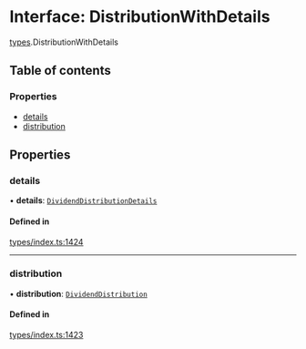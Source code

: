 # Interface: DistributionWithDetails

[types](../wiki/types).DistributionWithDetails

## Table of contents

### Properties

- [details](../wiki/types.DistributionWithDetails#details)
- [distribution](../wiki/types.DistributionWithDetails#distribution)

## Properties

### details

• **details**: [`DividendDistributionDetails`](../wiki/api.entities.DividendDistribution.types.DividendDistributionDetails)

#### Defined in

[types/index.ts:1424](https://github.com/PolymeshAssociation/polymesh-sdk/blob/e978aefd/src/types/index.ts#L1424)

___

### distribution

• **distribution**: [`DividendDistribution`](../wiki/api.entities.DividendDistribution.DividendDistribution)

#### Defined in

[types/index.ts:1423](https://github.com/PolymeshAssociation/polymesh-sdk/blob/e978aefd/src/types/index.ts#L1423)
